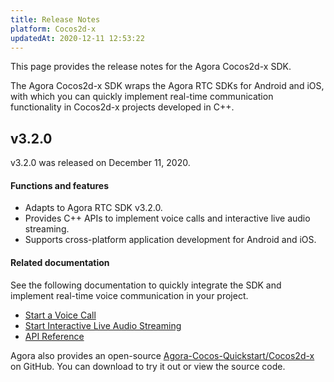 ```yaml
---
title: Release Notes
platform: Cocos2d-x
updatedAt: 2020-12-11 12:53:22
---
```

This page provides the release notes for the Agora Cocos2d-x SDK.

The Agora Cocos2d-x SDK wraps the Agora RTC SDKs for Android and iOS, with which you can quickly implement real-time communication functionality in Cocos2d-x projects developed in C++.

## v3.2.0

v3.2.0 was released on December 11, 2020.

#### Functions and features

- Adapts to Agora RTC SDK v3.2.0.
- Provides C++ APIs to implement voice calls and interactive live audio streaming.
- Supports cross-platform application development for Android and iOS.

#### Related documentation

See the following documentation to quickly integrate the SDK and implement real-time voice communication in your project.

- [Start a Voice Call](./start_voice_call_cocos2dx_android?platform=Cocos2d-x)
- [Start Interactive Live Audio Streaming](./start_live_audio_cocos2dx_android?platform=Cocos2d-x)
- [API Reference](./api-ref)

Agora also provides an open-source [Agora-Cocos-Quickstart/Cocos2d-x](https://github.com/AgoraIO-Community/Agora-Cocos-Quickstart/tree/master/Cocos2d-x) on GitHub. You can download to try it out or view the source code.

